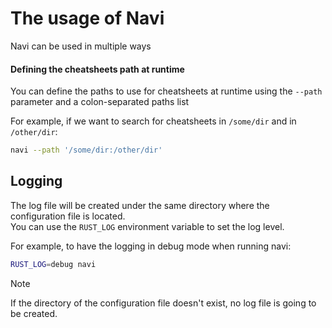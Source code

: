 # The usage of Navi

Navi can be used in multiple ways

#### Defining the cheatsheets path at runtime

You can define the paths to use for cheatsheets at runtime using the `--path` parameter and a colon-separated paths list

For example, if we want to search for cheatsheets in `/some/dir` and in `/other/dir`:

```sh
navi --path '/some/dir:/other/dir'
```

## Logging

The log file will be created under the same directory where the configuration file is located.\
You can use the `RUST_LOG` environment variable to set the log level.

For example, to have the logging in debug mode when running navi:

```bash
RUST_LOG=debug navi
```

> [!NOTE]
> If the directory of the configuration file doesn't exist, no log file
> is going to be created.
